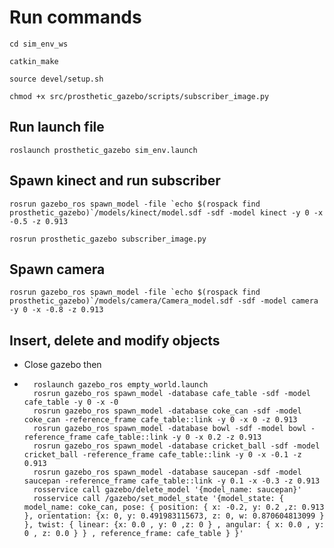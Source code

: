 # Run commands


`cd sim_env_ws`

`catkin_make`

`source devel/setup.sh`

`chmod +x src/prosthetic_gazebo/scripts/subscriber_image.py`

## Run launch file

`
roslaunch prosthetic_gazebo sim_env.launch
`

## Spawn kinect and run subscriber

```
rosrun gazebo_ros spawn_model -file `echo $(rospack find prosthetic_gazebo)`/models/kinect/model.sdf -sdf -model kinect -y 0 -x -0.5 -z 0.913
```

`rosrun prosthetic_gazebo subscriber_image.py`


## Spawn camera

```
rosrun gazebo_ros spawn_model -file `echo $(rospack find prosthetic_gazebo)`/models/camera/Camera_model.sdf -sdf -model camera -y 0 -x -0.8 -z 0.913
```

## Insert, delete and modify objects 

* Close gazebo then
* ```
    roslaunch gazebo_ros empty_world.launch
    rosrun gazebo_ros spawn_model -database cafe_table -sdf -model cafe_table -y 0 -x -0
    rosrun gazebo_ros spawn_model -database coke_can -sdf -model coke_can -reference_frame cafe_table::link -y 0 -x 0 -z 0.913
    rosrun gazebo_ros spawn_model -database bowl -sdf -model bowl -reference_frame cafe_table::link -y 0 -x 0.2 -z 0.913
    rosrun gazebo_ros spawn_model -database cricket_ball -sdf -model cricket_ball -reference_frame cafe_table::link -y 0 -x -0.1 -z 0.913
    rosrun gazebo_ros spawn_model -database saucepan -sdf -model saucepan -reference_frame cafe_table::link -y 0.1 -x -0.3 -z 0.913
    rosservice call gazebo/delete_model '{model_name: saucepan}'
    rosservice call /gazebo/set_model_state '{model_state: { model_name: coke_can, pose: { position: { x: -0.2, y: 0.2 ,z: 0.913 }, orientation: {x: 0, y: 0.491983115673, z: 0, w: 0.870604813099 } }, twist: { linear: {x: 0.0 , y: 0 ,z: 0 } , angular: { x: 0.0 , y: 0 , z: 0.0 } } , reference_frame: cafe_table } }'
```
